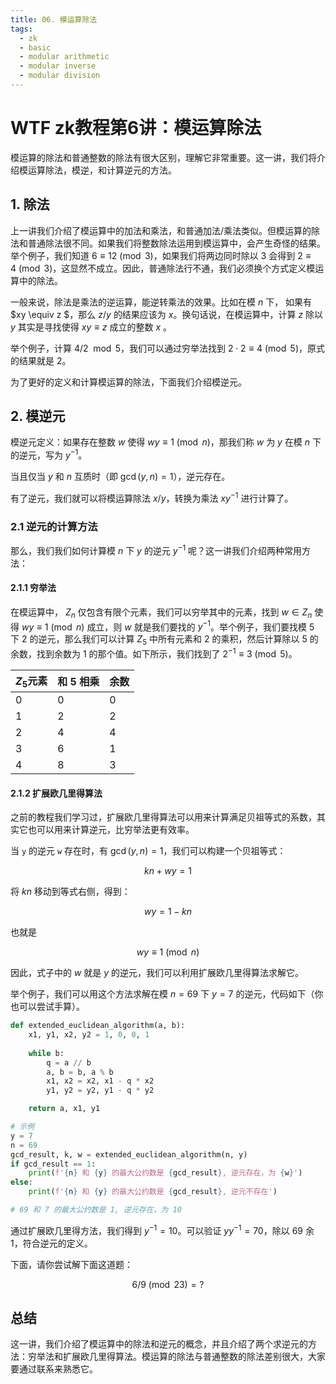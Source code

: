 ```yaml
---
title: 06. 模运算除法
tags:
  - zk
  - basic
  - modular arithmetic
  - modular inverse
  - modular division
---
```


# WTF zk教程第6讲：模运算除法

模运算的除法和普通整数的除法有很大区别，理解它非常重要。这一讲，我们将介绍模运算除法，模逆，和计算逆元的方法。

## 1. 除法

上一讲我们介绍了模运算中的加法和乘法，和普通加法/乘法类似。但模运算的除法和普通除法很不同。如果我们将整数除法运用到模运算中，会产生奇怪的结果。举个例子，我们知道 $6 \equiv 12 \pmod{3}$，如果我们将两边同时除以 3 会得到 $2 \equiv 4 \pmod{3}$，这显然不成立。因此，普通除法行不通，我们必须换个方式定义模运算中的除法。

一般来说，除法是乘法的逆运算，能逆转乘法的效果。比如在模 $n$ 下， 如果有 $xy \equiv z $，那么 $z/y$ 的结果应该为 $x$。换句话说，在模运算中，计算 $z$ 除以 $y$ 其实是寻找使得 $xy \equiv z$ 成立的整数 $x$ 。

举个例子，计算 $4/2 \mod 5$，我们可以通过穷举法找到 $2 \cdot 2 \equiv 4 \pmod{5}$，原式的结果就是 $2$。

为了更好的定义和计算模运算的除法，下面我们介绍模逆元。

## 2. 模逆元

模逆元定义：如果存在整数 $w$ 使得 $wy \equiv 1 \pmod{n}$，那我们称 $w$ 为 $y$ 在模 $n$ 下的逆元，写为 $y^{-1}$。

当且仅当 $y$ 和 $n$ 互质时（即 $\gcd(y,n)=1$），逆元存在。

有了逆元，我们就可以将模运算除法 $x/y$，转换为乘法 $xy^{-1}$ 进行计算了。

### 2.1 逆元的计算方法

那么，我们我们如何计算模 $n$ 下 $y$ 的逆元 $y^{-1}$ 呢？这一讲我们介绍两种常用方法：

#### 2.1.1 穷举法

在模运算中， $Z_n$ 仅包含有限个元素，我们可以穷举其中的元素，找到 $w \in Z_n$ 使得 $wy \equiv 1 \pmod{n}$ 成立，则 $w$ 就是我们要找的 $y^{-1}$。举个例子，我们要找模 $5$ 下 $2$ 的逆元，那么我们可以计算 $Z_5$ 中所有元素和 $2$ 的乘积，然后计算除以 $5$ 的余数，找到余数为 $1$ 的那个值。如下所示，我们找到了 $2^{-1} \equiv 3 \pmod{5}$。

| $Z_5$元素 | 和 5 相乘 | 余数 |
| ----- | ------ | -- |
| 0     | 0      | 0  |
| 1     | 2      | 2  |
| 2     | 4      | 4  |
| 3     | 6      | 1  |
| 4     | 8      | 3  |

#### 2.1.2 扩展欧几里得算法

之前的教程我们学习过，扩展欧几里得算法可以用来计算满足贝祖等式的系数，其实它也可以用来计算逆元，比穷举法更有效率。

当 `y` 的逆元 `w` 存在时，有 $\gcd(y, n)=1$，我们可以构建一个贝祖等式：

$$
kn + wy = 1
$$

将 $kn$ 移动到等式右侧，得到：

$$
wy = 1 - kn
$$

也就是

$$
wy \equiv 1 \pmod{n}
$$

因此，式子中的 $w$ 就是 $y$ 的逆元，我们可以利用扩展欧几里得算法求解它。

举个例子，我们可以用这个方法求解在模 $n = 69$ 下 $y = 7$ 的逆元，代码如下（你也可以尝试手算）。

```python
def extended_euclidean_algorithm(a, b):
    x1, y1, x2, y2 = 1, 0, 0, 1
    
    while b:
        q = a // b
        a, b = b, a % b
        x1, x2 = x2, x1 - q * x2
        y1, y2 = y2, y1 - q * y2

    return a, x1, y1

# 示例
y = 7
n = 69
gcd_result, k, w = extended_euclidean_algorithm(n, y)
if gcd_result == 1:
    print(f'{n} 和 {y} 的最大公约数是 {gcd_result}, 逆元存在，为 {w}')
else:
    print(f'{n} 和 {y} 的最大公约数是 {gcd_result}, 逆元不存在')

# 69 和 7 的最大公约数是 1, 逆元存在，为 10
```

通过扩展欧几里得方法，我们得到 $y^{-1}=10$。可以验证 $yy^{-1}=70$，除以 $69$ 余 1，符合逆元的定义。

下面，请你尝试解下面这道题：

$$
6/9 \pmod{23} = ?
$$

## 总结

这一讲，我们介绍了模运算中的除法和逆元的概念，并且介绍了两个求逆元的方法：穷举法和扩展欧几里得算法。模运算的除法与普通整数的除法差别很大，大家要通过联系来熟悉它。

